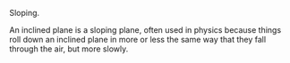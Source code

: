 Sloping.

An inclined plane is a sloping plane, often used in physics because
things roll down an inclined plane in more or less the same way that
they fall through the air, but more slowly.
